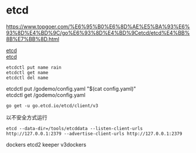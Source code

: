 # etcd
https://www.topgoer.com/%E6%95%B0%E6%8D%AE%E5%BA%93%E6%93%8D%E4%BD%9C/go%E6%93%8D%E4%BD%9Cetcd/etcd%E4%BB%8B%E7%BB%8D.html

[etcd](https://etcd.io/)       
[etcd](https://github.com/etcd-io/etcd)   

```shell
etcdctl put name rain
etcdctl get name
etcdctl del name
```

[//]: # (todo upload file)

etcdctl put /godemo/config.yaml "$(cat config.yaml)"  
etcdctl get /godemo/config.yaml


```
go get -u go.etcd.io/etcd/client/v3
```

以不安全方式运行
```shell
etcd --data-dir=/tools/etcddata --listen-client-urls http://127.0.0.1:2379 --advertise-client-urls http://127.0.0.1:2379
```


dockers etcd2 keeper v3dockers